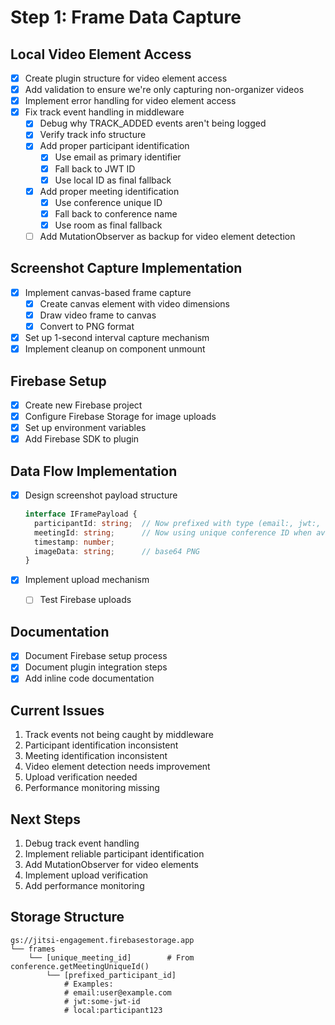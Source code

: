 # Step 1: Frame Data Capture

## Local Video Element Access
- [x] Create plugin structure for video element access
- [x] Add validation to ensure we're only capturing non-organizer videos
- [x] Implement error handling for video element access
- [x] Fix track event handling in middleware
  - [x] Debug why TRACK_ADDED events aren't being logged
  - [x] Verify track info structure
  - [x] Add proper participant identification
    - [x] Use email as primary identifier
    - [x] Fall back to JWT ID
    - [x] Use local ID as final fallback
  - [x] Add proper meeting identification
    - [x] Use conference unique ID
    - [x] Fall back to conference name
    - [x] Use room as final fallback
  - [ ] Add MutationObserver as backup for video element detection

## Screenshot Capture Implementation
- [x] Implement canvas-based frame capture
  - [x] Create canvas element with video dimensions
  - [x] Draw video frame to canvas
  - [x] Convert to PNG format
- [x] Set up 1-second interval capture mechanism
- [x] Implement cleanup on component unmount

## Firebase Setup
- [x] Create new Firebase project
- [x] Configure Firebase Storage for image uploads
- [x] Set up environment variables
- [x] Add Firebase SDK to plugin

## Data Flow Implementation
- [x] Design screenshot payload structure
  ```typescript
  interface IFramePayload {
    participantId: string;  // Now prefixed with type (email:, jwt:, or local:)
    meetingId: string;      // Now using unique conference ID when available
    timestamp: number;
    imageData: string;      // base64 PNG
  }
  ```
- [x] Implement upload mechanism

  - [ ] Test Firebase uploads

## Documentation
- [x] Document Firebase setup process
- [x] Document plugin integration steps
- [x] Add inline code documentation

## Current Issues
1. Track events not being caught by middleware
2. Participant identification inconsistent
3. Meeting identification inconsistent
4. Video element detection needs improvement
5. Upload verification needed
6. Performance monitoring missing

## Next Steps
1. Debug track event handling
2. Implement reliable participant identification
3. Add MutationObserver for video elements
4. Implement upload verification
5. Add performance monitoring

## Storage Structure
```
gs://jitsi-engagement.firebasestorage.app
└── frames
    └── [unique_meeting_id]        # From conference.getMeetingUniqueId()
        └── [prefixed_participant_id]
            # Examples:
            # email:user@example.com
            # jwt:some-jwt-id
            # local:participant123
``` 